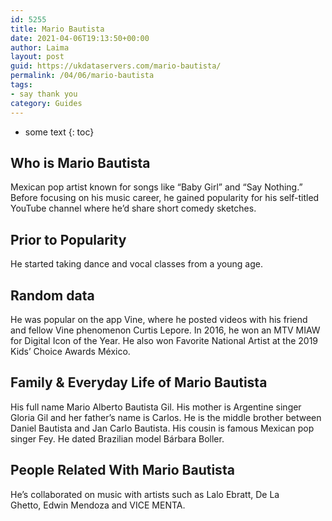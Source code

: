 ```yaml
---
id: 5255
title: Mario Bautista
date: 2021-04-06T19:13:50+00:00
author: Laima
layout: post
guid: https://ukdataservers.com/mario-bautista/
permalink: /04/06/mario-bautista
tags:
- say thank you
category: Guides
---
```


* some text
{: toc}


## Who is Mario Bautista
                  
                  
                  
Mexican pop artist known for songs like &#8220;Baby Girl&#8221; and &#8220;Say Nothing.&#8221; Before focusing on his music career, he gained popularity for his self-titled YouTube channel where he&#8217;d share short comedy sketches. 
                  
              
            
              
            
                
                
                
## Prior to Popularity
                  
                  
                  
He started taking dance and vocal classes from a young age.
                  
              
            
              
            
                
                
                
## Random data
                  
                  
                  
He was popular on the app Vine, where he posted videos with his friend and fellow Vine phenomenon Curtis Lepore. In 2016, he won an MTV MIAW for Digital Icon of the Year. He also won Favorite National Artist at the 2019 Kids&#8217; Choice Awards México. 
                  
              
            
              
            
                
                
                
## Family & Everyday Life of Mario Bautista
                  
                  
                  
His full name Mario Alberto Bautista Gil. His mother is Argentine singer Gloria Gil and her father&#8217;s name is Carlos. He is the middle brother between Daniel Bautista and Jan Carlo Bautista. His cousin is famous Mexican pop singer Fey. He dated Brazilian model Bárbara Boller.  
                  
              
            
              
            
                
                
                
## People Related With Mario Bautista
                  
                  
                  
He&#8217;s collaborated on music with artists such as Lalo Ebratt, De La Ghetto, Edwin Mendoza and VICE MENTA. 
                  
              
            
              
            
                
              
            
              
              
            
            
              
            
          
          
          